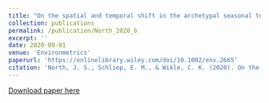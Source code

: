 ```yaml
---
title: "On the spatial and temporal shift in the archetypal seasonal temperature cycle as driven by annual and semi‐annual harmonics"
collection: publications
permalink: /publication/North_2020_b
excerpt: ''
date: 2020-09-01
venue: 'Environmetrics'
paperurl: 'https://onlinelibrary.wiley.com/doi/10.1002/env.2665'
citation: 'North, J. S., Schliep, E. M., & Wikle, C. K. (2020). On the spatial and temporal shift in the archetypal seasonal temperature cycle as driven by annual and semi‐annual harmonics. Environmetrics, e2665.'
---
```




[Download paper here](https://onlinelibrary.wiley.com/doi/10.1002/env.2665)

<!---
Recommended citation: North, J. S., Schliep, E. M., & Wikle, C. K. (2020). On the spatial and temporal shift in the archetypal seasonal temperature cycle as driven by annual and semi‐annual harmonics. Environmetrics, e2665.
-->
